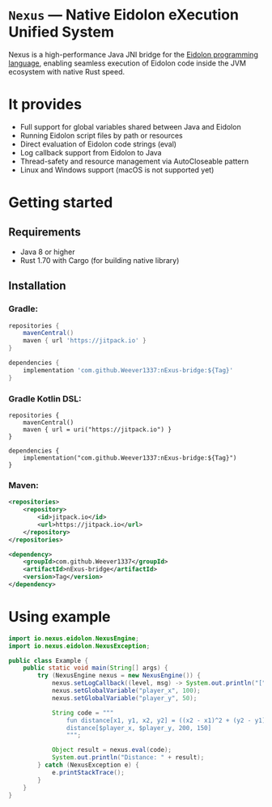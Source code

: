 # `Nexus` — Native Eidolon eXecution Unified System

Nexus is a high-performance Java JNI bridge for the [Eidolon programming language](https://github.com/Weever1337/eidolon_lang), enabling seamless execution of Eidolon code inside the JVM ecosystem with native Rust speed.

# It provides
- Full support for global variables shared between Java and Eidolon
- Running Eidolon script files by path or resources
- Direct evaluation of Eidolon code strings (eval)
- Log callback support from Eidolon to Java
- Thread-safety and resource management via AutoCloseable pattern
- Linux and Windows support (macOS is not supported yet)

# Getting started
## Requirements
- Java 8 or higher
- Rust 1.70 with Cargo (for building native library)
## Installation
### Gradle:
```groovy
repositories {
    mavenCentral()
    maven { url 'https://jitpack.io' }
}

dependencies {
    implementation 'com.github.Weever1337:nExus-bridge:${Tag}'
}
```

### Gradle Kotlin DSL:
```
repositories {
    mavenCentral()
    maven { url = uri("https://jitpack.io") }
}

dependencies {
    implementation("com.github.Weever1337:nExus-bridge:${Tag}")
}
```

### Maven:
```xml
<repositories>
    <repository>
        <id>jitpack.io</id>
        <url>https://jitpack.io</url>
    </repository>
</repositories>

<dependency>
    <groupId>com.github.Weever1337</groupId>
    <artifactId>nExus-bridge</artifactId>
    <version>Tag</version>
</dependency>
```

# Using example

```java
import io.nexus.eidolon.NexusEngine;
import io.nexus.eidolon.NexusException;

public class Example {
    public static void main(String[] args) {
        try (NexusEngine nexus = new NexusEngine()) {
            nexus.setLogCallback((level, msg) -> System.out.println("[" + level + "] " + msg));
            nexus.setGlobalVariable("player_x", 100);
            nexus.setGlobalVariable("player_y", 50);

            String code = """
                fun distance[x1, y1, x2, y2] = ((x2 - x1)^2 + (y2 - y1)^2)^0.5
                distance[$player_x, $player_y, 200, 150]
                """;

            Object result = nexus.eval(code);
            System.out.println("Distance: " + result);
        } catch (NexusException e) {
            e.printStackTrace();
        }
    }
}
```